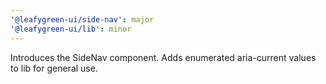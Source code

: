 ```yaml
---
'@leafygreen-ui/side-nav': major
'@leafygreen-ui/lib': minor
---
```


Introduces the SideNav component. Adds enumerated aria-current values to lib for general use.
